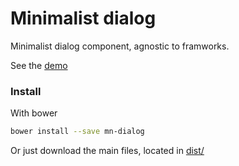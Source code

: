 # Minimalist dialog

Minimalist dialog component, agnostic to framworks.

See the [demo](http://codepen.io/darlanmendonca/full/JRGoxv)

<!-- [![preview demo](https://raw.githubusercontent.com/minimalist-components/mn-dialog/master/sources/example/mn-dialog.gif)](http://codepen.io/darlanmendonca/full/akgXQq)  -->

### Install

With bower

```sh
bower install --save mn-dialog
```

Or just download the main files, located in [dist/](https://github.com/minimalist-components/mn-dialog/tree/master/dist)

